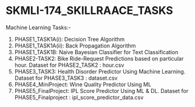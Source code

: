 # SKMLI-174_SKILLRAACE_TASKS
Machine Learning Tasks:-

1. PHASE1_TASK1A(i): Decision Tree Algorithm
2. PHASE1_TASK1A(ii): Back Propagation Algorithm
3. PHASE1_TASK1B: Naive Bayesian Classifier for Text Classification
4. PHASE2-TASK2: Bike Ride-Request Predictions based on particular hour. Dataset for PHASE2_TASK2 : hour.csv
5. PHASE3_TASK3: Health Disorder Predictor Using Machine Learning. Dataset for PHASE3_TASK3 : dataset.csv
6. PHASE4_MiniProject: Wine Quality Predictor Using ML
7. PHASE5_FinalProject: IPL Score Predictor Using ML & DL. Dataset for PHASE5_Finalproject : ipl_score_predictor_data.csv
